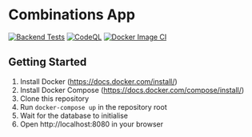 Combinations App
================

[![Backend Tests](https://github.com/Thomas-Griffin/Impossible-Creatures-Combinations-Web-App/actions/workflows/backend-tests.yml/badge.svg)](https://github.com/Thomas-Griffin/Impossible-Creatures-Combinations-Web-App/actions/workflows/backend-tests.yml)
[![CodeQL](https://github.com/Thomas-Griffin/Impossible-Creatures-Combinations-Web-App/actions/workflows/github-code-scanning/codeql/badge.svg)](https://github.com/Thomas-Griffin/Impossible-Creatures-Combinations-Web-App/actions/workflows/github-code-scanning/codeql)
[![Docker Image CI](https://github.com/Thomas-Griffin/Impossible-Creatures-Combinations/actions/workflows/docker-image.yml/badge.svg)](https://github.com/Thomas-Griffin/Impossible-Creatures-Combinations/actions/workflows/docker-image.yml)

Getting Started
---------------

1. Install Docker (https://docs.docker.com/install/)
2. Install Docker Compose (https://docs.docker.com/compose/install/)
3. Clone this repository
4. Run `docker-compose up` in the repository root
5. Wait for the database to initialise
6. Open http://localhost:8080 in your browser




